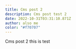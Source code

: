 ```yaml
---
title: Cms post 2
description: Cms post test 2
date: 2022-10-31T03:31:10.871Z
author: also me
color: "#f70707"
---
```


Cms post 2
t﻿his is test
